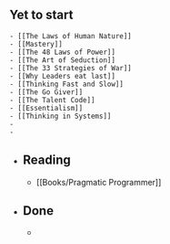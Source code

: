 ## Yet to start
	- [[The Laws of Human Nature]]
	- [[Mastery]]
	- [[The 48 Laws of Power]]
	- [[The Art of Seduction]]
	- [[The 33 Strategies of War]]
	- [[Why Leaders eat last]]
	- [[Thinking Fast and Slow]]
	- [[The Go Giver]]
	- [[The Talent Code]]
	- [[Essentialism]]
	- [[Thinking in Systems]]
	-
	-
- ## Reading
	- [[Books/Pragmatic Programmer]]
- ## Done
	-